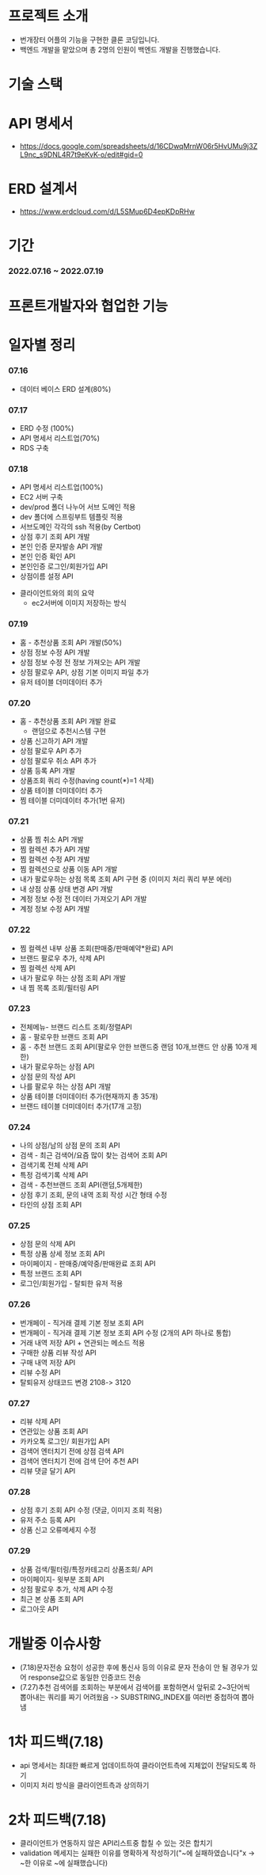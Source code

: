 # 프로젝트 소개

+ 번개장터 어플의 기능을 구현한 클론 코딩입니다.
+ 백엔드 개발을 맡았으며 총 2명의 인원이 백엔드 개발을 진행했습니다.

# 기술 스택

# API 명세서
+ https://docs.google.com/spreadsheets/d/16CDwqMrnW06r5HvUMu9j3ZL9nc_s9DNL4R7t9eKvK-o/edit#gid=0

# ERD 설계서
+ https://www.erdcloud.com/d/L5SMup6D4epKDpRHw

# 기간
### 2022.07.16 ~ 2022.07.19

# 프론트개발자와 협업한 기능


# 일자별 정리

### 07.16 
+ 데이터 베이스 ERD 설계(80%)

### 07.17  
+ ERD 수정 (100%)  
+ API 명세서 리스트업(70%)  
+ RDS 구축  

### 07.18  
+ API 명세서 리스트업(100%)  
+ EC2 서버 구축  
+ dev/prod 폴더 나누어 서브 도메인 적용  
+ dev 폴더에 스프링부트 템플릿 적용  
+ 서브도메인 각각의 ssh 적용(by Certbot)  
+ 상점 후기 조회 API 개발  
+ 본인 인증 문자발송 API 개발  
+ 본인 인증 확인 API   
+ 본인인증 로그인/회원가입 API  
+ 상점이름 설정 API  
* 클라이언트와의 회의 요약  
  + ec2서버에 이미지 저장하는 방식  
  
### 07.19  
+ 홈 - 추천상품 조회 API 개발(50%)  
+ 상점 정보 수정 API 개발
+ 상점 정보 수정 전 정보 가져오는 API 개발 
+ 상점 팔로우 API, 상점 기본 이미지 파일 추가
+ 유저 테이블 더미데이터 추가

### 07.20
+ 홈 - 추천상품 조회 API 개발 완료  
  + 랜덤으로 추천시스템 구현
+ 상품 신고하기 API 개발  
+ 상점 팔로우 API 추가 
+ 상점 팔로우 취소 API 추가 
+ 상품 등록 API 개발 
+ 상품조회 쿼리 수정(having count(*)=1 삭제)
+ 상품 테이블 더미데이터 추가
+ 찜 테이블 더미데이터 추가(1번 유저)

### 07.21
+ 상품 찜 취소 API 개발
+ 찜 컬렉션 추가 API 개발
+ 찜 컬렉션 수정 API 개발
+ 찜 컬렉션으로 상품 이동 API 개발
+ 내가 팔로우하는 상점 목록 조회 API 구현 중 (이미지 처리 쿼리 부분 에러)
+ 내 상점 상품 상태 변경 API 개발
+ 계정 정보 수정 전 데이터 가져오기 API 개발
+ 계정 정보 수정 API 개발

### 07.22
+ 찜 컬렉션 내부 상품 조회(판매중/판매예약*완료) API 
+ 브랜드 팔로우 추가, 삭제 API 
+ 찜 컬렉션 삭제 API 
+ 내가 팔로우 하는 상점 조회 API 개발 
+ 내 찜 목록 조회/필터링 API 


### 07.23
+ 전체메뉴- 브랜드 리스트 조회/정렬API 
+ 홈 - 팔로우한 브랜드 조회 API 
+ 홈 - 추천 브랜드 조회 API(팔로우 안한 브랜드중 랜덤 10개,브랜드 안 상품 10개 제한)
+ 내가 팔로우하는 상점 API
+ 상점 문의 작성 API 
+ 나를 팔로우 하는 상점 API 개발 
+ 상품 테이블 더미데이터 추가(현재까지 총 35개)
+ 브랜드 테이블 더미데이터 추가(17개 고정)


### 07.24
+ 나의 상점/남의 상점 문의 조회 API
+ 검색 - 최근 검색어/요즘 많이 찾는 검색어 조회 API 
+ 검색기록 전체 삭제 API
+ 특정 검색기록 삭제 API 
+ 검색 - 추천브랜드 조회 API(랜덤,5개제한) 
+ 상점 후기 조회, 문의 내역 조회 작성 시간 형태 수정
+ 타인의 상점 조회 API 

### 07.25
+ 상점 문의 삭제 API 
+ 특정 상품 상세 정보 조회 API 
+ 마이페이지 - 판매중/예약중/판매완료 조회 API 
+ 특정 브랜드 조회 API 
+ 로그인/회원가입 - 탈퇴한 유저 적용 

### 07.26
+ 번개페이 - 직거래 결제 기본 정보 조회 API 
+ 번개페이 - 직거래 결제 기본 정보 조회 API 수정 (2개의 API 하나로 통합) 
+ 거래 내역 저장 API + 연관되는 메소드 적용 
+ 구매한 상품 리뷰 작성 API 
+ 구매 내역 저장 API 
+ 리뷰 수정 API 
+ 탈퇴유저 상태코드 변경 2108-> 3120

### 07.27
+ 리뷰 삭제 API 
+ 연관있는 상품 조회 API
+ 카카오톡 로그인/ 회원가입 API 
+ 검색어 엔터치기 전에 상점 검색 API
+ 검색어 엔터치기 전에 검색 단어 추천 API
+ 리뷰 댓글 달기 API 

### 07.28
+ 상점 후기 조회 API 수정 (댓글, 이미지 조회 적용)
+ 유저 주소 등록 API 
+ 상품 신고 오류메세지 수정

### 07.29
+ 상품 검색/필터링/특정카테고리 상품조회/ API 
+ 마이페이지- 윗부분 조회 API
+ 상점 팔로우 추가, 삭제 API 수정
+ 최근 본 상품 조회 API
+ 로그아웃 API

# 개발중 이슈사항
* (7.18)문자전송 요청이 성공한 후에 통신사 등의 이유로 문자 전송이 안 될 경우가 있어 response값으로 동일한 인증코드 전송
* (7.27)추천 검색어를 조회하는 부분에서 검색어를 포함하면서 앞뒤로 2~3단어씩 뽑아내는 쿼리를 짜기 어려웠음 -> SUBSTRING_INDEX를 여러번 중첩하여 뽑아냄


# 1차 피드백(7.18)
* api 명세서는 최대한 빠르게 업데이트하여 클라이언트측에 지체없이 전달되도록 하기  
* 이미지 처리 방식을 클라이언트측과 상의하기

# 2차 피드백(7.18)
* 클라이언트가 연동하지 않은 API리스트중 합칠 수 있는 것은 합치기
* validation 메세지는 실패한 이유를 명확하게 작성하기("~에 실패하였습니다"x -> ~한 이유로 ~에 실패했습니다)


